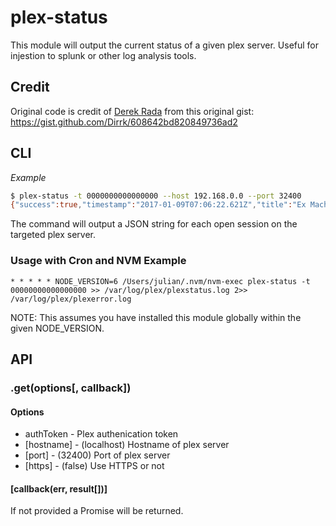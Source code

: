 # plex-status

This module will output the current status of a given plex server. Useful for injestion to splunk or other log analysis tools.

## Credit

Original code is credit of [Derek Rada](https://github.com/dirrk)  from this original gist: https://gist.github.com/Dirrk/608642bd820849736ad2

## CLI

*Example*
```bash
$ plex-status -t 0000000000000000 --host 192.168.0.0 --port 32400
{"success":true,"timestamp":"2017-01-09T07:06:22.621Z","title":"Ex MachTina","plexId":"6741","plexType":"episode","year":"2017","show":"Bob's Burgers","season":"7","episode":"8","user":"mrlannigan","userId":"1","platform":"Chrome","device":"OSX","player":"Plex Web (Chrome)","status":"paused","player_address":"10.35.0.0","video_transcoding":"copy","audio_transcoding":"transcode","throttled":"1","progress":57,"container":"mkv","resolution":"720","videoCodec":"h264","audioCodec":"ac3","video_height":"718","video_width":"1280","framerate":"24p","bitrate":"1473","file":"/some/file/location/Bob's Burgers/Season 07/Bob's Burgers - S07E08 - Ex MachTina.mkv","file_size":"237242504","sessionId":"000000000000000000","bandwidth":"3094","sessionlocation":"lan"}
```

The command will output a JSON string for each open session on the targeted plex server.

### Usage with Cron and NVM Example

```
* * * * * NODE_VERSION=6 /Users/julian/.nvm/nvm-exec plex-status -t 00000000000000000 >> /var/log/plex/plexstatus.log 2>> /var/log/plex/plexerror.log
```

NOTE: This assumes you have installed this module globally within the given NODE_VERSION.

## API

### .get(options[, callback])

#### Options

* authToken - Plex authenication token
* [hostname] - (localhost) Hostname of plex server
* [port] - (32400) Port of plex server
* [https] - (false) Use HTTPS or not

#### [callback(err, result[])]

If not provided a Promise will be returned.
